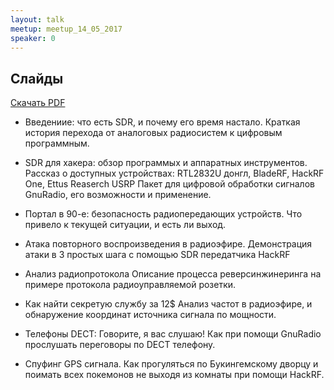 ```yaml
---
layout: talk
meetup: meetup_14_05_2017
speaker: 0
---
```


## Слайды

[Скачать PDF](./sdr.pdf)

<script async class="speakerdeck-embed" data-id="14766b5c06394914ac3e024c613b12f7" data-ratio="1.33333333333333" src="//speakerdeck.com/assets/embed.js"></script>

- Введениие: что есть SDR, и почему его время настало.
  Краткая история перехода от аналоговых радиосистем к цифровым программным.

- SDR для хакера: обзор программых и аппаратных инструментов.
  Рассказ о доступных устройствах: RTL2832U донгл, BladeRF, HackRF One, Ettus Reaserch USRP
  Пакет для цифровой обработки сигналов GnuRadio, его возможности и применение.

- Портал в 90-е: безопасность радиопередающих устройств.
  Что привело к текущей ситуации, и есть ли выход.

- Атака повторного воспроизведения в радиоэфире.
  Демонстрация атаки в 3 простых шага с помощью SDR передатчика HackRF

- Анализ радиопротокола
  Описание процесса реверсинжинеринга на примере протокола радиоуправляемой розетки.

- Как найти секретую службу за 12$
  Анализ частот в радиоэфире, и обнаружение координат источника сигнала по мощности.

- Телефоны DECT: Говорите, я вас слушаю!
  Как при помощи GnuRadio прослушать переговоры по DECT телефону. 

- Спуфинг GPS сигнала.
  Как прогуляться по Букингемскому дворцу и поимать всех покемонов не выходя из комнаты при 
  помощи HackRF.
